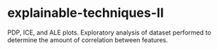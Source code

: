 # explainable-techniques-II
PDP, ICE, and ALE plots. Exploratory analysis of dataset performed to determine the amount of correlation between features.  
